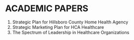 # ACADEMIC PAPERS
1. Strategic Plan for Hillsboro County Home Health Agency
2. Strategic Marketing Plan for HCA Healthcare
3. The Spectrum of Leadership in Healthcare Organizations                                                                             
